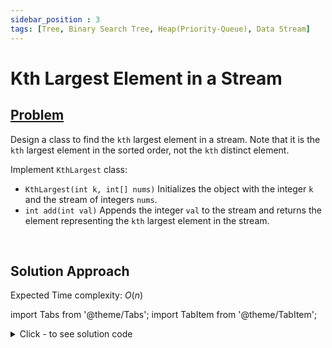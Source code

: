 ```yaml
---
sidebar_position : 3
tags: [Tree, Binary Search Tree, Heap(Priority-Queue), Data Stream]
---
```


# Kth Largest Element in a Stream

## [Problem](https://leetcode.com/problems/kth-largest-element-in-a-stream/)

<p>Design a class to find the <code>kth</code> largest element in a stream. Note that it is the <code>kth</code> largest element in the sorted order, not the <code>kth</code> distinct element.</p><p>Implement <code>KthLargest</code> class:</p><ul><li><code>KthLargest(int k, int[] nums)</code> Initializes the object with the integer <code>k</code> and the stream of integers <code>nums</code>.</li><li><code>int add(int val)</code> Appends the integer <code>val</code> to the stream and returns the element representing the <code>kth</code> largest element in the stream.</li></ul><p>&nbsp;</p>

## Solution Approach

Expected Time complexity: $O(n)$

import Tabs from '@theme/Tabs';
import TabItem from '@theme/TabItem';

<details><summary>Click - to see solution code</summary>

<Tabs>
<TabItem value="cpp" label="C++">

```cpp
class KthLargest {
    vector<int> num;
    int k;
    int n;

   public:
    KthLargest(int kk, vector<int>& nums) {
        this->num = nums;
        this->k = kk;
        this->n = nums.size();
    }

    int add(int val) {
        num.push_back(val);
        n++;
        nth_element(num.begin(), num.begin() + n - k, num.end());
        return num[n - k];
    }
};
```
</TabItem>
</Tabs>

</details>
